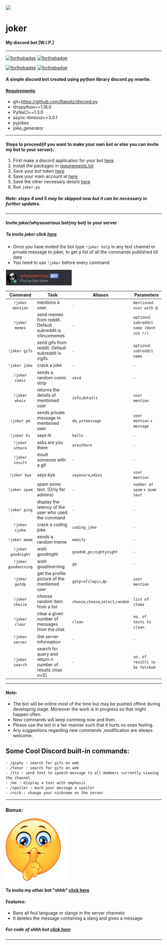 ![](https://cdn.discordapp.com/avatars/768906991820210269/6cb8501b1045c11cc56d5a097579f9f8.webp?size=1024)
# joker
#### My discord bot [W.I.P.]
 ---
 [![forthebadge](https://forthebadge.com/images/badges/made-with-python.svg)](https://www.python.org/)
 [![forthebadge](https://forthebadge.com/images/badges/built-with-swag.svg)](https://github.com/Mastermind-sap/joker)
 
 [![forthebadge](https://forthebadge.com/images/badges/60-percent-of-the-time-works-every-time.svg)](https://github.com/Mastermind-sap/joker)
 [![forthebadge](https://img.shields.io/badge/deploy_to-heroku-997FBC.svg?style=for-the-badge&logo=Heroku)](https://dashboard.heroku.com/apps)
 
#### A simple discord bot created using python library discord.py rewrite.

#### [Requirements](https://github.com/Mastermind-sap/joker/blob/main/requirements.txt)
- git+https://github.com/Rapptz/discord.py
- dnspython==1.16.0
- PyNaCl==1.3.0
- async-timeout==3.0.1
- pyjokes
- joke_generator

---
#### Steps to proceed(if you want to make your own bot or else you can invite my bot to your server):

1. First make a discord application for your bot [here](https://discord.com/developers/applications)
2. Install the packages in [requirements.txt](https://github.com/Mastermind-sap/joker/blob/main/requirements.txt)
3. Save your bot token [here](https://github.com/Mastermind-sap/joker/blob/main/token.txt)
4. Save your main account id [here](https://github.com/Mastermind-sap/joker/blob/main/mainaccid.txt)
5. Save the other necessary details [here](https://github.com/Mastermind-sap/joker/blob/main/info.txt)
6. Run `joker.py` 

##### Note: steps 4 and 5 may be skipped now but it can be necessary in further updates.
---

#### Invite joker/whysoserious bot(my bot) to your server
##### To invite joker click [here](https://discord.com/api/oauth2/authorize?client_id=768906991820210269&permissions=8&scope=bot)
- Once you have invited the bot type `!joker help` in any text channel or private message to joker, to get a list of all the commands published till date
- You need to use `!joker` before every command

![Joker](https://github.com/Mastermind-sap/joker/blob/main/screenshots/joker1.JPG)


| Command              | Task                                                      | Aliases                             | Parameters                              |
| :-:                  | ---                                                       | ---                                 | ---                                     |
| `!joker mention`     | mentions a user.                                          | `-`                                 | `mentioned user with @`                 |
| `!joker memes`       | send memes from reddit. Default subreddit is r/linuxmemes | `-`                                 | `optional subreddit name (Dont use r/)` |
| `!joker gifs`        | send gifs from reddit. Default subreddit is r/gifs        | `-`                                 | `optional subreddit name`               |
| `!joker joke`        | crack a joke                                              | `-`                                 | `-`                                     |
| `!joker comic`       | sends a random comic strip                                | `xkcd`                              | `-`                                     |
| `!joker whois`       | returns the details of mentioned user                     | `info`,`details`                    | `user mention`                          |
| `!joker pm`          | sends private message to mentioned user                   | `dm`, `pvtmessage`                  | `user mention` + `message`              |
| `!joker hi`          | says hi                                                   | `hello`                             | `-`                                     |
| `!joker uthere`      | asks are you there                                        | `areuthere`                         | `-`                                     |
| `!joker insult`      | insult someone with a gif                                 | `-`                                 | `-`                                     |
| `!joker bye`         | says bye                                                  | `sayonara`,`adios`                  | `user mention`                          |
| `!joker spam`        | spam some text. (Only for admins)                         | `-`                                 | `number of spam` + `spam text`          |
| `!joker ping`        | display the latency of the user who used the command      | `-`                                 | `-`                                     |
| `!joker cjoke`       | crack a coding joke                                       | `coding_joke`                       | `-`                                     |
| `!joker meme`        | sends a random meme                                       | `memify`                            | `-`                                     |
| `!joker goodnight`   | wish goodnight                                            | `goodn8`   ,`gn`,`nightynight`      | `-`                                     |
| `!joker goodmorning` | wish goodmorning                                          | `gm`                                | `-`                                     |
| `!joker getdp`       | get the profile picture of the mentioned user             | `getprofilepic`,`dp`                | `user mention`                          |
| `!joker choice`      | choose random item from a list                            | `choose`,`choose`,`select`,`random` | `list of items`                         |
| `!joker clear`       | clear a given number of messages from the chat            | `clean`                             | `no. of texts to clean`                 |
| `!joker server`      | Get server information                                    | `-`                                 | `-`                                     |
| `!joker search`      | search for query and return n number of results (max n=5) | `-`                                 | `no. of results to be fetched`          |





---

#### Note: 
- The bot will be online most of the time but may be pushed offline during developing stage. Moreover the work is in progress so that might happen often.
- New commands will keep comming now and then.
- Please use the bot in a fair manner such that it hurts no ones feeling.
- Any suggestions regarding new commands ,modification are always welcome.


## Some Cool Discord built-in commands:
```
- /giphy : search for gifs on web
- /tenor : search for gifs on web
- /tts : send text to speech message to all members currently viewing the channel
- /me : display a text with emphasis
- /spoiler : mark your message a spoiler
- /nick : change your nickname on the server
```
---

### Bonus:

<img src="https://github.com/Mastermind-sap/joker/blob/main/screenshots/shhh.jpg" width="200">

#### To invite my other bot "shhh" [click here](https://discord.com/oauth2/authorize?client_id=769807215095185458&permissions=8&scope=bot)

#### Features:
- Bans all foul language or slangs in the server channels
- It deletes the message containing a slang and gives a message

##### For code of shhh bot [click here](https://github.com/Mastermind-sap/discord-bot/tree/main/shhh-discord)

---



